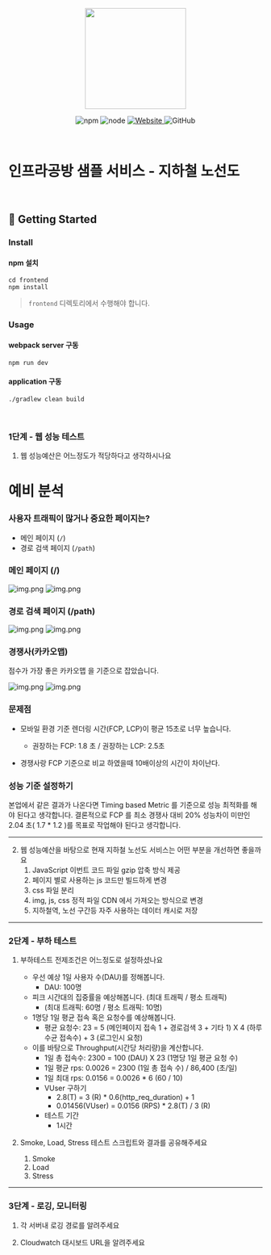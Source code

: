 <p align="center">
    <img width="200px;" src="https://raw.githubusercontent.com/woowacourse/atdd-subway-admin-frontend/master/images/main_logo.png"/>
</p>
<p align="center">
  <img alt="npm" src="https://img.shields.io/badge/npm-%3E%3D%205.5.0-blue">
  <img alt="node" src="https://img.shields.io/badge/node-%3E%3D%209.3.0-blue">
  <a href="https://edu.nextstep.camp/c/R89PYi5H" alt="nextstep atdd">
    <img alt="Website" src="https://img.shields.io/website?url=https%3A%2F%2Fedu.nextstep.camp%2Fc%2FR89PYi5H">
  </a>
  <img alt="GitHub" src="https://img.shields.io/github/license/next-step/atdd-subway-service">
</p>

<br>

# 인프라공방 샘플 서비스 - 지하철 노선도

<br>

## 🚀 Getting Started

### Install
#### npm 설치
```
cd frontend
npm install
```
> `frontend` 디렉토리에서 수행해야 합니다.

### Usage
#### webpack server 구동
```
npm run dev
```
#### application 구동
```
./gradlew clean build
```
<br>


### 1단계 - 웹 성능 테스트
1. 웹 성능예산은 어느정도가 적당하다고 생각하시나요

# 예비 분석
### 사용자 트래픽이 많거나 중요한 페이지는?
- 메인 페이지 (`/`)
- 경로 검색 페이지 (`/path`)

### 메인 페이지 (/) 
![img.png](doc/img/main-desktop-page-speed.png)
![img.png](doc/img/main-mobile-page-speed.png)

### 경로 검색 페이지 (/path)
![img.png](doc/img/path-mobile-page-speed.png)
![img.png](doc/img/path-desktop-page-speed.png)

### 경쟁사(카카오맵)
점수가 가장 좋은 카카오맵 을 기준으로 잡았습니다.

![img.png](doc/img/kakao-mobile-page-speed.png)
![img.png](doc/img/kakao-desktop-page-speed.png)

### 문제점

- 모바일 환경 기준 렌더링 시간(FCP, LCP)이 평균 15초로 너무 높습니다.
  - 권장하는 FCP: 1.8 초 / 권장하는 LCP: 2.5초

- 경쟁사랑 FCP 기준으로 비교 하였을때 10배이상의 시간이 차이난다.

###  성능 기준 설정하기
본업에서 같은 결과가 나온다면 Timing based Metric 를 기준으로 성능 최적화를 해야 된다고 생각합니다.
결론적으로 FCP 를 최소 경쟁사 대비 20% 성능차이 미만인 2.04 초( 1.7 * 1.2 )를 목표로 작업해야 된다고 생각합니다.

---

2. 웹 성능예산을 바탕으로 현재 지하철 노선도 서비스는 어떤 부분을 개선하면 좋을까요
   1. JavaScript 이번트 코드 파일 gzip 압축 방식 제공
   2. 페이지 별로 사용하는 js 코드만 빌드하게 변경
   3. css 파일 분리
   4. img, js, css 정적 파일 CDN 에서 가져오는 방식으로 변경
   5. 지하철역, 노선 구간등 자주 사용하는 데이터 캐시로 저장

---

### 2단계 - 부하 테스트 
1. 부하테스트 전제조건은 어느정도로 설정하셨나요
   - 우선 예상 1일 사용자 수(DAU)를 정해봅니다.
     - DAU: 100명
   - 피크 시간대의 집중률을 예상해봅니다. (최대 트래픽 / 평소 트래픽)
     - (최대 트래픽: 60명 / 평소 트래픽: 10명)
   - 1명당 1일 평균 접속 혹은 요청수를 예상해봅니다.
     - 평균 요청수: 23 = 5 (메인페이지 접속 1 + 경로검색 3 + 기타 1)  X  4 (하루 수균 접속수) + 3 (로그인시 요청)
   - 이를 바탕으로 Throughput(시간당 처리량)을 계산합니다. 
     - 1일 총 접속수: 2300 = 100 (DAU) X 23 (1명당 1일 평균 요청 수)
     - 1일 평균 rps: 0.0026 = 2300 (1일 총 접속 수) / 86,400 (초/일)
     - 1일 최대 rps: 0.0156  = 0.0026 *  6 (60 / 10)
     - VUser 구하기
       - 2.8(T) = 3 (R) * 0.6(http_req_duration) + 1
       - 0.01456(VUser) = 0.0156 (RPS) *  2.8(T) / 3 (R) 
     - 테스트 기간
       - 1시간

2. Smoke, Load, Stress 테스트 스크립트와 결과를 공유해주세요
   1. Smoke
   2. Load
   3. Stress

---

### 3단계 - 로깅, 모니터링
1. 각 서버내 로깅 경로를 알려주세요

2. Cloudwatch 대시보드 URL을 알려주세요
